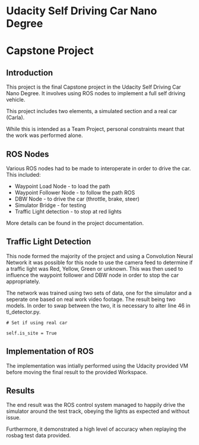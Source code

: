 # Udacity Self Driving Car Nano Degree
# Capstone Project

## Introduction

This project is the final Capstone project in the Udacity Self Driving Car Nano Degree. It involves using ROS nodes to implement a full self driving vehicle. 

This project includes two elements, a simulated section and a real car (Carla).

While this is intended as a Team Project, personal constraints meant that the work was performed alone.

## ROS Nodes

Various ROS nodes had to be made to interoperate in order to drive the car. This included:

* Waypoint Load Node - to load the path
* Waypoint Follower Node - to follow the path
ROS
* DBW Node - to drive the car (throttle, brake, steer) 
* Simulator Bridge - for testing
* Traffic Light detection - to stop at red lights

More details can be found in the project documentation.

## Traffic Light Detection

This node formed the majority of the project and using a Convolution Neural Network it was possible for this node to use the camera feed to determine if a traffic light was Red, Yellow, Green or unknown. This was then used to influence the waypoint follower and DBW node in order to stop the car appropriately.

The network was trained using two sets of data, one for the simulator and a seperate one based on real work video footage. The result being two models. In order to swap between the two, it is necessary to alter line 46 in tl_detector.py.

`# Set if using real car`

`self.is_site = True`


## Implementation of ROS 

The implementation was intially performed using the Udacity provided VM before moving the final result to the provided Workspace.

## Results 

The end result was the ROS control system managed to happily drive the simulator around the test track, obeying the lights as expected and without issue.

Furthermore, it demonstrated a high level of accuracy when replaying the rosbag test data provided. 
